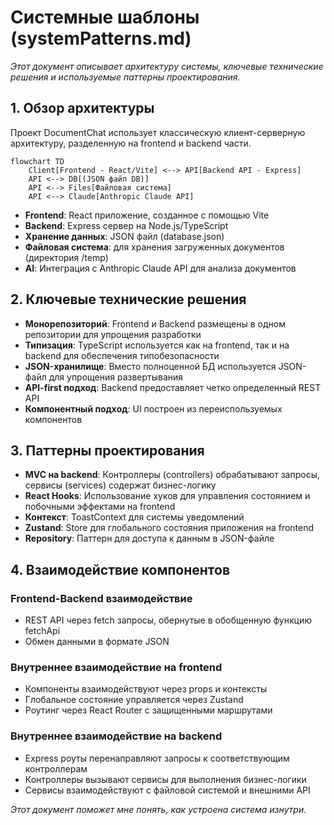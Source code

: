 # Системные шаблоны (systemPatterns.md)

_Этот документ описывает архитектуру системы, ключевые технические решения и используемые паттерны проектирования._

## 1. Обзор архитектуры

Проект DocumentChat использует классическую клиент-серверную архитектуру, разделенную на frontend и backend части.

```mermaid
flowchart TD
    Client[Frontend - React/Vite] <--> API[Backend API - Express]
    API <--> DB[(JSON файл DB)]
    API <--> Files[Файловая система]
    API <--> Claude[Anthropic Claude API]
```

- **Frontend**: React приложение, созданное с помощью Vite
- **Backend**: Express сервер на Node.js/TypeScript
- **Хранение данных**: JSON файл (database.json)
- **Файловая система**: для хранения загруженных документов (директория /temp)
- **AI**: Интеграция с Anthropic Claude API для анализа документов

## 2. Ключевые технические решения

- **Монорепозиторий**: Frontend и Backend размещены в одном репозитории для упрощения разработки
- **Типизация**: TypeScript используется как на frontend, так и на backend для обеспечения типобезопасности
- **JSON-хранилище**: Вместо полноценной БД используется JSON-файл для упрощения развертывания
- **API-first подход**: Backend предоставляет четко определенный REST API
- **Компонентный подход**: UI построен из переиспользуемых компонентов

## 3. Паттерны проектирования

- **MVC на backend**: Контроллеры (controllers) обрабатывают запросы, сервисы (services) содержат бизнес-логику
- **React Hooks**: Использование хуков для управления состоянием и побочными эффектами на frontend
- **Контекст**: ToastContext для системы уведомлений
- **Zustand**: Store для глобального состояния приложения на frontend
- **Repository**: Паттерн для доступа к данным в JSON-файле

## 4. Взаимодействие компонентов

### Frontend-Backend взаимодействие
- REST API через fetch запросы, обернутые в обобщенную функцию fetchApi
- Обмен данными в формате JSON

### Внутреннее взаимодействие на frontend
- Компоненты взаимодействуют через props и контексты
- Глобальное состояние управляется через Zustand
- Роутинг через React Router с защищенными маршрутами

### Внутреннее взаимодействие на backend
- Express роуты перенаправляют запросы к соответствующим контроллерам
- Контроллеры вызывают сервисы для выполнения бизнес-логики
- Сервисы взаимодействуют с файловой системой и внешними API

_Этот документ поможет мне понять, как устроена система изнутри._
